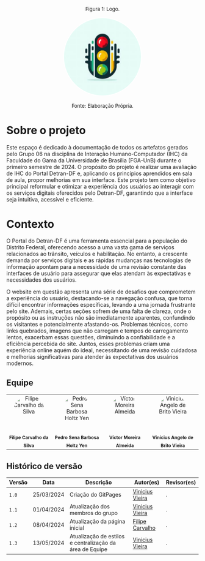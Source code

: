 <font size="2"><p style="text-align: center">Figura 1: Logo.</p></font>

<p align="center"><img style="border: 2px solid white; border-radius: 117px" img src="https://github.com/Interacao-Humano-Computador/2024.1-DETRANDF/blob/main/assets/images/apple-touch-icon.png?raw=true" width = 40%></p>
<font size="2"><p style="text-align: center">Fonte: Elaboração Própria.</p></font>


# Sobre o projeto
Este espaço é dedicado à documentação de todos os artefatos gerados pelo Grupo 06 na disciplina de Interação Humano-Computador (IHC) da Faculdade do Gama da Universidade de Brasília (FGA-UnB) durante o primeiro semestre de 2024. O propósito do projeto é realizar uma avaliação de IHC do Portal Detran-DF e, aplicando os princípios aprendidos em sala de aula, propor melhorias em sua interface. Este projeto tem como objetivo principal reformular e otimizar a experiência dos usuários ao interagir com os serviços digitais oferecidos pelo Detran-DF, garantindo que a interface seja intuitiva, acessível e eficiente.

# Contexto
O Portal do Detran-DF é uma ferramenta essencial para a população do Distrito Federal, oferecendo acesso a uma vasta gama de serviços relacionados ao trânsito, veículos e habilitação. No entanto, a crescente demanda por serviços digitais e as rápidas mudanças nas tecnologias de informação apontam para a necessidade de uma revisão constante das interfaces de usuário para assegurar que elas atendam às expectativas e necessidades dos usuários.


O website em questão apresenta uma série de desafios que comprometem a experiência do usuário, destacando-se a navegação confusa, que torna difícil encontrar informações específicas, levando a uma jornada frustrante pelo site. Ademais, certas seções sofrem de uma falta de clareza, onde o propósito ou as instruções não são imediatamente aparentes, confundindo os visitantes e potencialmente afastando-os. Problemas técnicos, como links quebrados, imagens que não carregam e tempos de carregamento lentos, exacerbam essas questões, diminuindo a confiabilidade e a eficiência percebida do site. Juntos, esses problemas criam uma experiência online aquém do ideal, necessitando de uma revisão cuidadosa e melhorias significativas para atender às expectativas dos usuários modernos.

## Equipe

<table>
  <tr>
    <td align="center">
      <div style="width: 80px; height: 80px; border-radius: 50%; overflow: hidden;">
        <img src="https://avatars.githubusercontent.com/u/90454615?v=4" alt="Filipe Carvalho da Silva">
      </div>
      <br /><sub><b>Filipe Carvalho da Silva</b></sub>
    </td>
    <td align="center">
      <div style="width: 80px; height: 80px; border-radius: 50%; overflow: hidden;">
        <img src="https://avatars.githubusercontent.com/u/72281928?v=4" alt="Pedro Sena Barbosa Holtz Yen">
      </div>
      <br /><sub><b>Pedro Sena Barbosa Holtz Yen</b></sub>
    </td>
    <td align="center">
      <div style="width: 80px; height: 80px; border-radius: 50%; overflow: hidden;">
        <img src="https://avatars.githubusercontent.com/u/164962834?v=4" alt="Víctor Moreira Almeida">
      </div>
      <br /><sub><b>Víctor Moreira Almeida</b></sub>
    </td>
    <td align="center">
      <div style="width: 80px; height: 80px; border-radius: 50%; overflow: hidden;">
        <img src="https://avatars.githubusercontent.com/u/64455111?v=4" alt="Vinicius Angelo de Brito Vieira">
      </div>
      <br /><sub><b>Vinicius Angelo de Brito Vieira</b></sub>
    </td>
  </tr>
</table>


## Histórico de versão

| Versão | Data       | Descrição                        | Autor(es)                                              | Revisor(es) |
| ------ | ---------- | -------------------------------- | ------------------------------------------------------ | ----------- |
| `1.0`  | 25/03/2024 | Criação do GitPages              | [Vinicius Vieira](https://github.com/viniciusvieira00) | .           |
| `1.1`  | 01/04/2024 | Atualização dos membros do grupo | [Vinicius Vieira](https://github.com/viniciusvieira00) | .           |
| `1.2`  | 08/04/2024 | Atualização da página inicial    | [Filipe Carvalho](https://github.com/filipe-002)       | .           |
| `1.3`  | 13/05/2024 | Atualização de estilos e centralização da área de Equipe| [Vinicius Vieira](https://github.com/viniciusvieira00)| .           |

